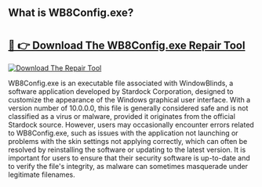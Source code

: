 ## What is WB8Config.exe? 

# <h2><a href="https://exedetect.com/download.php?WB8Config.exe">🔗 👉 Download The WB8Config.exe Repair Tool</a></h2>

[![Download The Repair Tool](https://exedetect.com/download-button.jpg)](https://exedetect.com/download.php?WB8Config.exe)

WB8Config.exe is an executable file associated with WindowBlinds, a software application developed by Stardock Corporation, designed to customize the appearance of the Windows graphical user interface. With a version number of 10.0.0.0, this file is generally considered safe and is not classified as a virus or malware, provided it originates from the official Stardock source. However, users may occasionally encounter errors related to WB8Config.exe, such as issues with the application not launching or problems with the skin settings not applying correctly, which can often be resolved by reinstalling the software or updating to the latest version. It is important for users to ensure that their security software is up-to-date and to verify the file's integrity, as malware can sometimes masquerade under legitimate filenames.